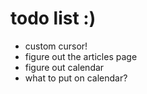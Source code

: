 # todo list :)

- custom cursor!
- figure out the articles page
- figure out calendar
- what to put on calendar?
